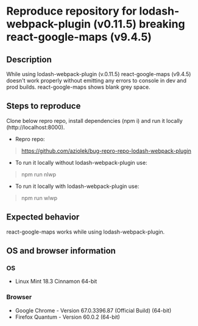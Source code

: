 # Reproduce repository for lodash-webpack-plugin (v0.11.5) breaking react-google-maps (v9.4.5)

## Description

While using lodash-webpack-plugin (v.0.11.5) react-google-maps (v9.4.5) doesn't work properly without emitting any errors to console in dev and prod builds. react-google-maps shows blank grey space.

## Steps to reproduce

Clone below repro repo, install dependencies (npm i) and run it locally (http://localhost:8000).
- Repro repo:
> https://github.com/aziolek/bug-repro-repo-lodash-webpack-plugin
- To run it locally without lodash-webpack-plugin use:
> npm run nlwp
- To run it locally with lodash-webpack-plugin use:
> npm run wlwp

## Expected behavior

react-google-maps works while using lodash-webpack-plugin.

## OS and browser information

### OS
- Linux Mint 18.3 Cinnamon 64-bit

### Browser

- Google Chrome - Version 67.0.3396.87 (Official Build) (64-bit)
- Firefox Quantum - Version 60.0.2 (64-bit)